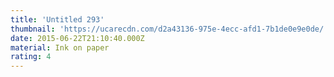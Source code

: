 ```yaml
---
title: 'Untitled 293'
thumbnail: 'https://ucarecdn.com/d2a43136-975e-4ecc-afd1-7b1de0e9e0de/'
date: 2015-06-22T21:10:40.000Z
material: Ink on paper
rating: 4
---
```

